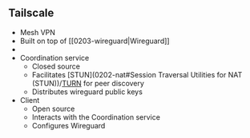## Tailscale
- Mesh VPN
- Built on top of [[0203-wireguard|Wireguard]]
- 
- Coordination service
    - Closed source
    - Facilitates [STUN](0202-nat#Session Traversal Utilities for NAT (STUN))/[TURN](0202-nat#test) for peer discovery
    - Distributes wireguard public keys
- Client
    - Open source
    - Interacts with the Coordination service
    - Configures Wireguard